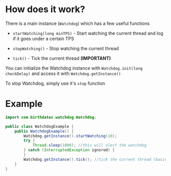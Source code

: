 # How does it work?

There is a main instance (`Watchdog`) which has a few useful functions

* `startWatching(long minTPS)` - Start watching the current thread and log if it goes under a certain TPS

* `stopWatching()` - Stop watching the current thread

* `tick()` - Tick the current thread **(IMPORTANT)**

You can initialize the Watchdog instance with `Watchdog.init(long checkDelay)` and access it
with `Watchdog.getInstance()`

To stop Watchdog, simply use it's `stop` function

# Example

```java
import com.birthdates.watchdog.Watchdog;

public class WatchdogExample {
    public WatchdogExample() {
        Watchdog.getInstance().startWatching(10);
        try {
            Thread.sleep(1000); //this will alert the watchdog
        } catch (InterruptedException ignored) {
        }
        Watchdog.getInstance().tick(); //tick the current thread (basically a heartbeat, saying you're alive)
    }
}
```